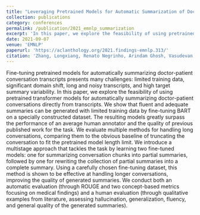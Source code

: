 ```yaml
---
title: "Leveraging Pretrained Models for Automatic Summarization of Doctor-Patient Conversations"
collection: publications
category: conferences
permalink: /publication/2021_emnlp_summarization
excerpt: 'In this paper, we explore the feasibility of using pretrained transformer models (BART) for summarizing doctor-patient conversations directly from transcripts.'
date: 2021-09-07
venue: 'EMNLP'
paperurl: 'https://aclanthology.org/2021.findings-emnlp.313/'
citation: 'Zhang, Longxiang, Renato Negrinho, Arindam Ghosh, Vasudevan Jagannathan, Hamid Reza Hassanzadeh, Thomas Schaaf, and Matthew R. Gormley. "Leveraging Pretrained Models for Automatic Summarization of Doctor-Patient Conversations." In Findings of the Association for Computational Linguistics: EMNLP 2021, pp. 3693-3712. 2021.'
---
```


Fine-tuning pretrained models for automatically summarizing doctor-patient conversation transcripts presents many challenges: limited training data, significant domain shift, long and noisy transcripts, and high target summary variability. In this paper, we explore the feasibility of using pretrained transformer models for automatically summarizing doctor-patient conversations directly from transcripts. We show that fluent and adequate summaries can be generated with limited training data by fine-tuning BART on a specially constructed dataset. The resulting models greatly surpass the performance of an average human annotator and the quality of previous published work for the task. We evaluate multiple methods for handling long conversations, comparing them to the obvious baseline of truncating the conversation to fit the pretrained model length limit. We introduce a multistage approach that tackles the task by learning two fine-tuned models: one for summarizing conversation chunks into partial summaries, followed by one for rewriting the collection of partial summaries into a complete summary. Using a carefully chosen fine-tuning dataset, this method is shown to be effective at handling longer conversations, improving the quality of generated summaries. We conduct both an automatic evaluation (through ROUGE and two concept-based metrics focusing on medical findings) and a human evaluation (through qualitative examples from literature, assessing hallucination, generalization, fluency, and general quality of the generated summaries).